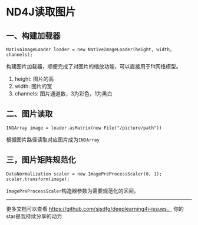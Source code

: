 # ND4J读取图片

## 一、构建加载器

```
NativaImageLoader loader = new NativeImageLoader(height, width, channels);
```
构建图片加载器，顺便完成了对图片的缩放功能，可以直接用于fit网络模型。

 1. height: 图片的高
 2. width: 图片的宽
 3. channels: 图片通道数，3为彩色，1为黑白

## 二、图片读取

```
INDArray image = loader.asMatrix(new File("/picture/path"))
```
根据图片路径读取对应图片成为`INDArray`

## 三，图片矩阵规范化

```
DataNormalization scaler = new ImagePreProcessScaler(0, 1);
scaler.transform(image);
```

`ImagePreProcessScaler`构造器参数为需要规范化的区间。

---
更多文档可以查看 https://github.com/sjsdfg/deeplearning4j-issues。
你的star是我持续分享的动力